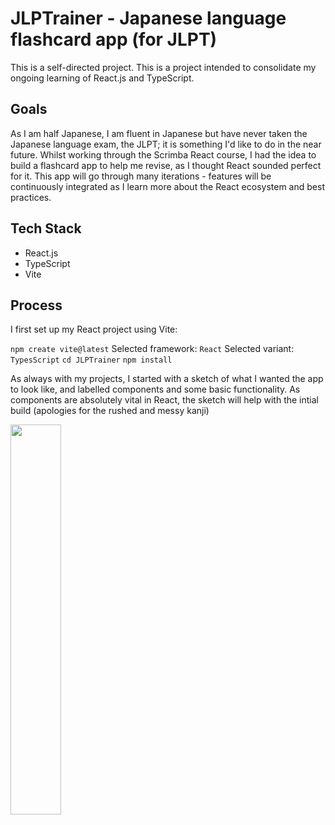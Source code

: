 # JLPTrainer - Japanese language flashcard app (for JLPT)
This is a self-directed project. This is a project intended to consolidate my ongoing learning of React.js and TypeScript.

## Goals
As I am half Japanese, I am fluent in Japanese but have never taken the Japanese language exam, the JLPT; it is something I'd like to do in the near future. Whilst working through the Scrimba React course, I had the idea to build a flashcard app to help me revise, as I thought React sounded perfect for it. This app will go through many iterations - features will be continuously integrated as I learn more about the React ecosystem and best practices. 

## Tech Stack
- React.js
- TypeScript
- Vite

## Process
I first set up my React project using Vite: 

`npm create vite@latest`
Selected framework: `React`
Selected variant: `TypesScript`
`cd JLPTrainer`
`npm install`

As always with my projects, I started with a sketch of what I wanted the app to look like, and labelled components and some basic functionality. As components are absolutely vital in React, the sketch will help with the intial build (apologies for the rushed and messy kanji)

<img src="https://github.com/user-attachments/assets/30625f37-55e3-4c9e-ac17-1281181c2ce2" width=40% height=40%>


